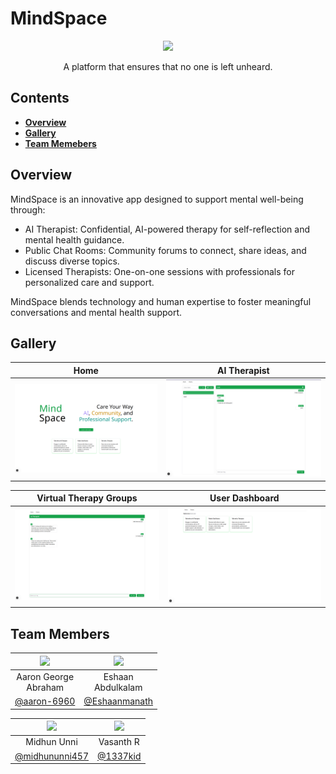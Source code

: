 # MindSpace

<div align="center">
  <img src="imgs/logo1.png" width="150"/>
  <p>
  A platform that ensures that no one is left unheard.
  </p>
</div>

## Contents

- [**Overview**](#overview)
- [**Gallery**](#gallery)
- [**Team Memebers**](#team-members)

## Overview

MindSpace is an innovative app designed to support mental well-being through:

- AI Therapist: Confidential, AI-powered therapy for self-reflection and mental health guidance.
- Public Chat Rooms: Community forums to connect, share ideas, and discuss diverse topics.
- Licensed Therapists: One-on-one sessions with professionals for personalized care and support.

MindSpace blends technology and human expertise to foster meaningful conversations and mental health support.

## Gallery

| Home|AI Therapist|
:-:|:-:
| ![](imgs/img1.png) | ![](imgs/img2.png) |

| Virtual Therapy Groups|User Dashboard |
:-:|:-:
| ![](imgs/img3.png) | ![](imgs/img4.png) |


## Team Members

<div align="center">
  
| <img src="https://avatars.githubusercontent.com/u/138325645" width="100"/> | <img src="https://avatars.githubusercontent.com/u/147746119" width="100"/> |
:-:|:-:
|Aaron George<br/>Abraham|Eshaan<br/>Abdulkalam|
|<a href="https://github.com/aaron-6960">@aaron-6960</a>|<a href="https://github.com/Eshaanmanath">@Eshaanmanath</a>|

|![](https://avatars.githubusercontent.com/u/96683120?s=100) | ![](https://avatars.githubusercontent.com/u/45532566?s=100) |
:-:|:-:
|Midhun Unni|Vasanth R|
|<a href="https://github.com/midhununni457">@midhununni457</a>|<a href="https://github.com/1337kid/">@1337kid</a>|

</div>
